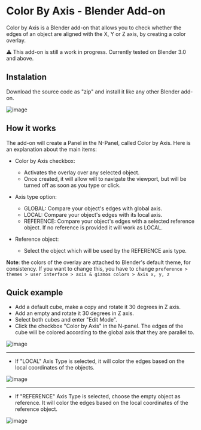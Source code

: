 # Color By Axis - Blender Add-on

Color by Axis is a Blender add-on that allows you to check whether the edges of an object are aligned with the X, Y or Z axis, by creating a color overlay.

⚠ This add-on is still a work in progress. Currently tested on Blender 3.0 and above.

## Instalation

Download the source code as "zip" and install it like any other Blender add-on.

![image](https://user-images.githubusercontent.com/57102715/161441645-727c19ab-a606-49e9-a42d-6bf2fd8510d8.png)


## How it works

The add-on will create a Panel in the N-Panel, called Color by Axis. Here is an explanation about the main items:
- Color by Axis checkbox:
  - Activates the overlay over any selected object.  
  - Once created, it will allow will to navigate the viewport, but will be turned off as soon as you type or click.

- Axis type option:
  - GLOBAL: Compare your object's edges with global axis.
  - LOCAL: Compare your object's edges with its local axis.
  - REFERENCE: Compare your object's edges with a selected reference object. If no reference is provided it will work as LOCAL.

- Reference object:
  - Select the object which will be used by the REFERENCE axis type.

**Note**: the colors of the overlay are attached to Blender's default theme, for consistency. If you want to change this, you have to change `preference > themes > user interface > axis & gizmos colors > Axis x, y, z`


## Quick example
- Add a default cube, make a copy and rotate it 30 degrees in Z axis.
- Add an empty and rotate it 30 degrees in Z axis.
- Select both cubes and enter "Edit Mode". 
- Click the checkbox "Color by Axis" in the N-panel. The edges of the cube will be colored according to the global axis that they are parallel to.

![image](https://user-images.githubusercontent.com/57102715/172069203-bb65f4c0-7cab-491c-81fe-6d5c83047d97.png#vitrinedev)

---
- If "LOCAL" Axis Type is selected, it will color the edges based on the local coordinates of the objects.

![image](https://user-images.githubusercontent.com/57102715/172069210-11403a4f-d245-474a-9e1a-27f5a51b2db9.png)

---
- If "REFERENCE" Axis Type is selected, choose the empty object as reference. It will color the edges based on the local coordinates of the reference object.

![image](https://user-images.githubusercontent.com/57102715/172069225-52725791-0879-4b5b-a027-f78b39ff914d.png)





